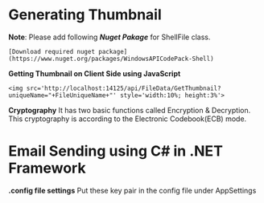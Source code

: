 # Generating Thumbnail
**Note**: Please add following **_Nuget Pakage_** for ShellFile class.
```
[Download required nuget package](https://www.nuget.org/packages/WindowsAPICodePack-Shell)

```
**Getting Thumbnail on Client Side using JavaScript**
```
<img src='http://localhost:14125/api/FileData/GetThumbnail?uniqueName="+FileUniqueName+"' style='width:10%; height:3%'>
```

**Cryptography**
It has two basic functions called Encryption &amp; Decryption. This cryptography is according to the Electronic Codebook(ECB) mode.
# Email Sending using C# in .NET Framework
**.config file settings**
Put these key pair in the config file under AppSettings <AppSettings>
<add key="mailSender" value="someone.person@gmail.com" />
<add key="mailPassword" value="abc123"/>
<add key="smtpClient" value="smtp.gmail.com"/>
<add key="mailSubject" value="Password Recovery"/>
<add key="secrectRecoveryCode" value="4531254"/>
<add key="port" value="587"/>
